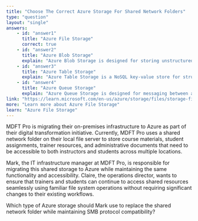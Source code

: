 ```yaml
---
title: "Choose The Correct Azure Storage For Shared Network Folders"
type: "question"
layout: "single"
answers:
    - id: "answer1"
      title: "Azure File Storage"
      correct: true
    - id: "answer2"
      title: "Azure Blob Storage"
      explain: "Azure Blob Storage is designed for storing unstructured data like images, videos, and documents, but does not provide the SMB protocol compatibility needed to replace traditional file shares."
    - id: "answer3"
      title: "Azure Table Storage"
      explain: "Azure Table Storage is a NoSQL key-value store for structured data. It cannot replace shared network folders as it doesn't support file system operations or SMB protocol."
    - id: "answer4"
      title: "Azure Queue Storage"
      explain: "Azure Queue Storage is designed for messaging between application components, storing messages up to 64 KB. It cannot replace shared network folders used for file storage."
link: "https://learn.microsoft.com/en-us/azure/storage/files/storage-files-introduction"
more: "Learn more about Azure File Storage"
learn: "Azure File Storage"
---
```

MDFT Pro is migrating their on-premises infrastructure to Azure as part of their digital transformation initiative. Currently, MDFT Pro uses a shared network folder on their local file server to store course materials, student assignments, trainer resources, and administrative documents that need to be accessible to both instructors and students across multiple locations.

Mark, the IT infrastructure manager at MDFT Pro, is responsible for migrating this shared storage to Azure while maintaining the same functionality and accessibility. Claire, the operations director, wants to ensure that trainers and students can continue to access shared resources seamlessly using familiar file system operations without requiring significant changes to their existing workflows.

Which type of Azure storage should Mark use to replace the shared network folder while maintaining SMB protocol compatibility?